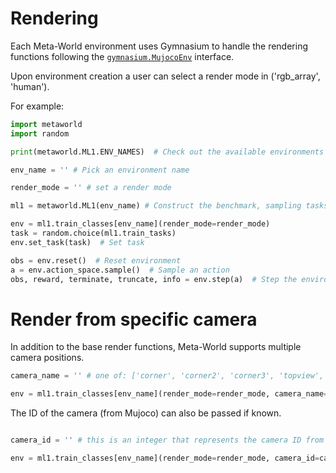# Rendering

Each Meta-World environment uses Gymnasium to handle the rendering functions following the [`gymnasium.MujocoEnv`](https://github.com/Farama-Foundation/Gymnasium/blob/94a7909042e846c496bcf54f375a5d0963da2b31/gymnasium/envs/mujoco/mujoco_env.py#L184) interface.

Upon environment creation a user can select a render mode in ('rgb_array', 'human').

For example:

```python
import metaworld
import random

print(metaworld.ML1.ENV_NAMES)  # Check out the available environments

env_name = '' # Pick an environment name

render_mode = '' # set a render mode

ml1 = metaworld.ML1(env_name) # Construct the benchmark, sampling tasks

env = ml1.train_classes[env_name](render_mode=render_mode)
task = random.choice(ml1.train_tasks)
env.set_task(task)  # Set task

obs = env.reset()  # Reset environment
a = env.action_space.sample()  # Sample an action
obs, reward, terminate, truncate, info = env.step(a)  # Step the environment with the sampled random action
```

# Render from specific camera

In addition to the base render functions, Meta-World supports multiple camera positions.

```python
camera_name = '' # one of: ['corner', 'corner2', 'corner3', 'topview', 'behindGripper', 'gripperPOV']

env = ml1.train_classes[env_name](render_mode=render_mode, camera_name=camera_name)

```

The ID of the camera (from Mujoco) can also be passed if known.

```python

camera_id = '' # this is an integer that represents the camera ID from Mujoco

env = ml1.train_classes[env_name](render_mode=render_mode, camera_id=camera_id)

```
